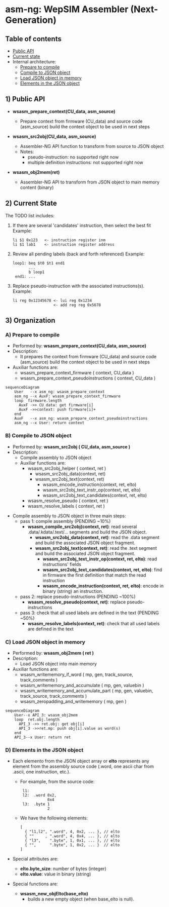 


# asm-ng: WepSIM Assembler (Next-Generation)

## Table of contents

- [Public API](#asmng-done)
- [Current state](#asmng-todo)
- Internal architecture:
  - [Prepare to compile](#asmng-prepare0)
  - [Compile to JSON object](#asmng-src2obj)
  - [Load JSON object in memory](#asmng-obj2bin)
  - [Elements in the JSON object](#asmng-eltoinobj)


<a name="asmng-done"/>

## 1) Public API

+ **wsasm_prepare_context(CU_data, asm_source)**
   * Prepare context from firmware (CU_data) and source code (asm_source) build the context object to be used in next steps

+ **wsasm_src2obj(CU_data, asm_source)**
   * Assembler-NG API function to transform from source to JSON object
   * Notes:
       * pseudo-instruction: no supported right now
       * multiple definition instructions: not supported right now
+ **wsasm_obj2mem(ret)**
   * Assembler-NG API to transform from JSON object to main memory content (binary)


<a name="asmng-todo"/>

## 2) Current State

The TODO list includes:

 1. If there are several 'candidates' instruction, then select the best fit
     Example:
    ```
    li $1 0x123   <- instruction register inm
    li $1 lab1    <- instruction register address
    ```

 2. Review all pending labels (back and forth referenced)
     Example:
    ```
    loop1: beq $t0 $t1 end1
           ...
           b loop1
     end1: ...
    ```
 3. Replace pseudo-instruction with the associated instructions(s).
     Example:
    ```
    li reg 0x12345678 <- lui reg 0x1234
                      <- add reg reg 0x5678
    ```

## 3) Organization

<a name="asmng-prepare0"/>

### A) Prepare to compile

* Performed by:
    **wsasm_prepare_context(CU_data, asm_source)**
 * Description:
   * It prepares the context from firmware (CU_data) and source code (asm_source) build the context object to be used in next steps
  * Auxiliar functions are:
      * wsasm_prepare_context_firmware                  ( context, CU_data )
      * wsasm_prepare_context_pseudoinstructions ( context, CU_data )

```mermaid
sequenceDiagram
    User   --x asm_ng: wsasm_prepare_context
    asm_ng --x AuxF: wsasm_prepare_context_firmware
    loop  firmware.length
      AuxF ->> CU_data: get firmware[i]
      AuxF ->>context: push firmware[i]+
    end
    AuxF   --x asm_ng: wsasm_prepare_context_pseudoinstructions
    asm_ng --x User: return context
```

<a name="asmng-src2obj"/>

### B) Compile to JSON object

  * Performed by:
     **wsasm_src2obj ( CU_data, asm_source )**
  * Description:
    * Compile assembly to JSON object
    * Auxiliar functions are:
       * wsasm_src2obj_helper ( context, ret )
          * wsasm_src2obj_data(context, ret) 
          * wsasm_src2obj_text(context, ret)
             * wsasm_encode_instruction(context, ret, elto)
             * wsasm_src2obj_text_instr_op(context, ret, elto)
             * wsasm_src2obj_text_candidates(context, ret, elto)
       * wsasm_resolve_pseudo ( context, ret )
       * wsasm_resolve_labels ( context, ret )    


  + Compile assembly to JSON object in three main steps:
     + pass 1: compile assembly (PENDING ~10%)
       * **wsasm_compile_src2obj(context, ret)**: read several .data/.kdata/.text/... segments and build the JSON object.
         * **wsasm_src2obj_data(context, ret)**: read the .data segment and build the associated JSON object fragment.
         * **wsasm_src2obj_text(context, ret)**: read the .text segment and build the associated JSON object fragment.
           * **wsasm_src2obj_text_instr_op(context, ret, elto)**: read instructions' fields
           * **wsasm_src2obj_text_candidates(context, ret, elto)**: find in firmware the first definition that match the read instruction
           * **wsasm_encode_instruction(context, ret, elto)**: encode in binary (string) an instruction.
     + pass 2: replace pseudo-instructions (PENDING ~100%)
       * **wsasm_resolve_pseudo(context, ret)**: replace pseudo-instructions
     + pass 3: check that all used labels are defined in the text (PENDING ~50%)
       * **wsasm_resolve_labels(context, ret)**: check that all used labels are defined in the text


<a name="asmng-obj2bin"/>

### C) Load JSON object in memory

* Performed by:
    **wsasm_obj2mem ( ret )**
 * Description:
   * Load JSON object into main memory
  * Auxiliar functions are:
      * wsasm_writememory_if_word ( mp, gen, track_source, track_comments )
      * wsasm_writememory_and_accumulate ( mp, gen, valuebin )
      * wsasm_writememory_and_accumulate_part ( mp, gen, valuebin, track_source, track_comments )
      * wsasm_zeropadding_and_writememory ( mp, gen )

```mermaid
sequenceDiagram
    User--x API_3: wsasm_obj2mem
    loop  ret.obj.length
      API_3 ->> ret.obj: get obj[i]
      API_3 ->>ret.mp: push obj[i].value as word(s)
    end
    API_3--x User: return ret
```

<a name="asmng-eltoinobj"/>

### D) Elements in the JSON object

+ Each elemento from the JSON object array or **elto** represents any element from the assembly source code (.word, one ascii char from .ascii, one instruction, etc.).
  * For example, from the source code:
    ```
     l1:
     l2:  .word 0x2,
                0x4
     l3:  .byte 1
                2
    ```
  * We have the following elements:
    ```
    [
      { "l1,l2", ".word", 4, 0x2, ... }, // elto
      { ""     , ".word", 4, 0x4, ... }, // elto
      { "l3",    ".byte", 1, 0x1, ... }, // elto
      { "",      ".byte", 1, 0x2, ... }  // elto
    ]
    ```

 + Special attributes are:
      * **elto.byte_size**: number of bytes (integer)
      * **elto.value**: value in binary (string)

  + Special functions are:
     * **wsasm_new_objElto(base_elto)**
       * builds a new empty object (when base_elto is null).


